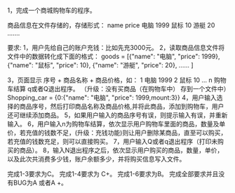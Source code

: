 1，完成一个商城购物车的程序。

商品信息在文件存储的，存储形式：
name  price
电脑  1999
鼠标  10
游艇  20
.......


要求:
1，用户先给自己的账户充钱：比如先充3000元。
2，读取商品信息文件将文件中的数据转化成下面的格式：
	    goods = [{"name": "电脑", "price": 1999},
                     {"name": "鼠标", "price": 10},
                     {"name": "游艇", "price": 20},
	                    ......                 ]

3，页面显示 序号 + 商品名称 + 商品价格，如：
      		1 电脑 1999
	   		2 鼠标 10
     		…
n 购物车结算
q或者Q退出程序。
（升级：没有买商品（在购物车中） 存到一个文件中）Shopping_car = {0:{"name": "电脑", "price": 1999,mount:3}}
4，用户输入选择的商品序号，然后打印商品名称及商品价格,并将此商品，添加到购物车，用户还可继续添加商品。
5，如果用户输入的商品序号有误，则提示输入有误，并重新输入。
6，用户输入n为购物车结算，依次显示用户购物车里面的商品，数量及单价，若充值的钱数不足，(升级：充钱功能)则让用户删除某商品，直至可以购买，若充值的钱数充足，则可以直接购买。
7，用户输入Q或者q退出程序（打印未购买的商品）。
8，输入N退出程序之后，依次显示用户购买的商品，数量，单价，以及此次共消费多少钱，账户余额多少，并将购买信息写入文件。

完成1-3要求为C。
完成1-4要求为 C+。
完成1-6要求为B。
完成全部要求并且没有BUG为A 或者A +。
